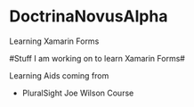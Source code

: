 # DoctrinaNovusAlpha
Learning Xamarin Forms

#Stuff I am working on to learn Xamarin Forms#

<p>Learning Aids coming from</p>
<ul>
	<li>
		PluralSight Joe Wilson Course
	</li>
</ul>

